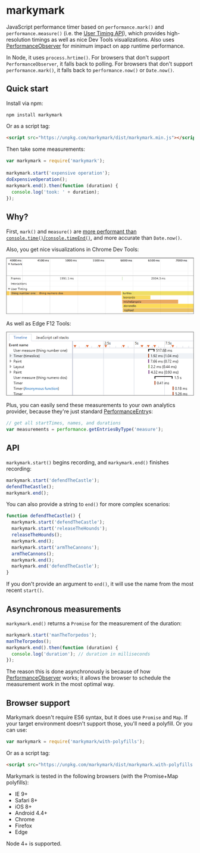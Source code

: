 markymark
======

JavaScript performance timer based on `performance.mark()` and `performance.measure()` (i.e. the
[User Timing API](http://caniuse.com/#feat=user-timing)), which provides high-resolution
timings as well as nice Dev Tools visualizations. Also uses
[PerformanceObserver](https://developer.mozilla.org/en-US/docs/Web/API/PerformanceObserver) for
minimum impact on app runtime performance.

In Node, it uses `process.hrtime()`. For browsers that don't support `PerformanceObserver`, it falls back to polling. For
browsers that don't support `performance.mark()`, it falls back to `performance.now()` or `Date.now()`.

Quick start
----

Install via npm:

    npm install markymark

Or as a script tag:

```html
<script src="https://unpkg.com/markymark/dist/markymark.min.js"></script>
```

Then take some measurements:

```js
var markymark = require('markymark');

markymark.start('expensive operation');
doExpensiveOperation();
markymark.end().then(function (duration) {
  console.log('took: ' + duration);
});
```

Why?
---

First, `mark()` and `measure()` are [more performant than `console.time()`/`console.timeEnd()`](https://twitter.com/Runspired/status/811007272671293440), and more accurate than `Date.now()`.

Also, you get nice visualizations in Chrome Dev Tools:

![Chrome Dev Tools screenshot](doc/chrome.png)

As well as Edge F12 Tools:

![Edge F12 screenshot](doc/edge.png)

Plus, you can easily send these measurements to your own analytics provider, because they're just standard
[PerformanceEntry](https://developer.mozilla.org/en-US/docs/Web/API/PerformanceEntry)s:

```js
// get all startTimes, names, and durations
var measurements = performance.getEntriesByType('measure');
```

API
---

`markymark.start()` begins recording, and `markymark.end()` finishes recording:

```js
markymark.start('defendTheCastle');
defendTheCastle();
markymark.end();
```

You can also provide a string to `end()` for more complex scenarios:

```js
function defendTheCastle() {
  markymark.start('defendTheCastle');
  markymark.start('releaseTheHounds');
  releaseTheHounds();
  markymark.end();
  markymark.start('armTheCannons');
  armTheCannons();
  markymark.end();
  markymark.end('defendTheCastle');
}
```

If you don't provide an argument to `end()`, it will use the name from the most recent `start()`.

Asynchronous measurements
----

`markymark.end()` returns a `Promise` for the measurement of the duration:

```js
markymark.start('manTheTorpedos');
manTheTorpedos();
markymark.end().then(function (duration) {
  console.log('duration'); // duration in milliseconds
});
```

The reason this is done asynchronously is because of how
[PerformanceObserver](https://developer.mozilla.org/en-US/docs/Web/API/PerformanceObserver) works; it
allows the browser to schedule the measurement work in the most optimal way.

Browser support
----

Markymark doesn't require ES6 syntax, but it does use `Promise` and `Map`. If your target environment doesn't support those,
you'll need a polyfill. Or you can use:

```js
var markymark = require('markymark/with-polyfills');
```

Or as a script tag:

```html
<script src="https://unpkg.com/markymark/dist/markymark.with-polyfills.min.js"></script>
```

Markymark is tested in the following browsers (with the Promise+Map polyfills):

* IE 9+
* Safari 8+
* iOS 8+
* Android 4.4+
* Chrome
* Firefox
* Edge

Node 4+ is supported.
